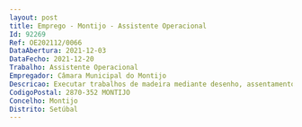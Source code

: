 ```yaml
--- 
layout: post
title: Emprego - Montijo - Assistente Operacional
Id: 92269
Ref: OE202112/0066
DataAbertura: 2021-12-03
DataFecho: 2021-12-20
Trabalho: Assistente Operacional
Empregador: Câmara Municipal do Montijo
Descricao: Executar trabalhos de madeira mediante desenho, assentamento e montagem de portas, rodapés e reparações diversas, nomeadamente estantes, armários, montagem e desmontagem de palcos em épocas festivas.
CodigoPostal: 2870-352 MONTIJO
Concelho: Montijo
Distrito: Setúbal
--- 
```

